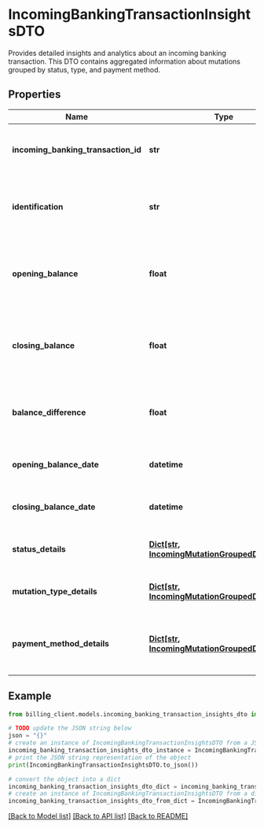 # IncomingBankingTransactionInsightsDTO

Provides detailed insights and analytics about an incoming banking transaction.  This DTO contains aggregated information about mutations grouped by status, type, and payment method.

## Properties

Name | Type | Description | Notes
------------ | ------------- | ------------- | -------------
**incoming_banking_transaction_id** | **str** | The unique identifier of the incoming banking transaction. | [optional] 
**identification** | **str** | The identification number of the transaction file. | [optional] 
**opening_balance** | **float** | The opening balance of the account at the start of the transaction period. | [optional] 
**closing_balance** | **float** | The closing balance of the account at the end of the transaction period. | [optional] 
**balance_difference** | **float** | The difference between the closing and opening balances. | [optional] 
**opening_balance_date** | **datetime** | The date and time of the opening balance. | [optional] 
**closing_balance_date** | **datetime** | The date and time of the closing balance. | [optional] 
**status_details** | [**Dict[str, IncomingMutationGroupedDetailsDTO]**](IncomingMutationGroupedDetailsDTO.md) | Details of mutations grouped by their status. | [optional] 
**mutation_type_details** | [**Dict[str, IncomingMutationGroupedDetailsDTO]**](IncomingMutationGroupedDetailsDTO.md) | Details of mutations grouped by their type. | [optional] 
**payment_method_details** | [**Dict[str, IncomingMutationGroupedDetailsDTO]**](IncomingMutationGroupedDetailsDTO.md) | Details of mutations grouped by their payment method. | [optional] 

## Example

```python
from billing_client.models.incoming_banking_transaction_insights_dto import IncomingBankingTransactionInsightsDTO

# TODO update the JSON string below
json = "{}"
# create an instance of IncomingBankingTransactionInsightsDTO from a JSON string
incoming_banking_transaction_insights_dto_instance = IncomingBankingTransactionInsightsDTO.from_json(json)
# print the JSON string representation of the object
print(IncomingBankingTransactionInsightsDTO.to_json())

# convert the object into a dict
incoming_banking_transaction_insights_dto_dict = incoming_banking_transaction_insights_dto_instance.to_dict()
# create an instance of IncomingBankingTransactionInsightsDTO from a dict
incoming_banking_transaction_insights_dto_from_dict = IncomingBankingTransactionInsightsDTO.from_dict(incoming_banking_transaction_insights_dto_dict)
```
[[Back to Model list]](../README.md#documentation-for-models) [[Back to API list]](../README.md#documentation-for-api-endpoints) [[Back to README]](../README.md)


